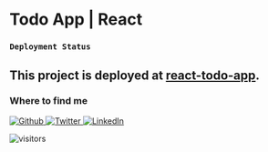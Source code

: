 # Todo App | React

### `Deployment Status`

## This project is deployed at [react-todo-app](https://todoapp-saurav.netlify.app/).

<h3>Where to find me</h3>
<p>
<a href="https://github.com/bhandarisaurav" target="_blank">
<img alt="Github" src="https://img.shields.io/badge/GitHub-%2312100E.svg?&style=for-the-badge&logo=Github&logoColor=white" />
</a>

<a href="https://twitter.com/sauravbhandari_" target="_blank">
<img alt="Twitter" src="https://img.shields.io/badge/twitter-%231DA1F2.svg?&style=for-the-badge&logo=twitter&logoColor=white" />
</a>

<a href="https://www.linkedin.com/in/saurav-bhandari/" target="_blank">
<img alt="LinkedIn" src="https://img.shields.io/badge/linkedin-%230077B5.svg?&style=for-the-badge&logo=linkedin&logoColor=white" />
</a>

![visitors](https://visitor-badge.glitch.me/badge?page_id=todo-app-saurav)

</p>
